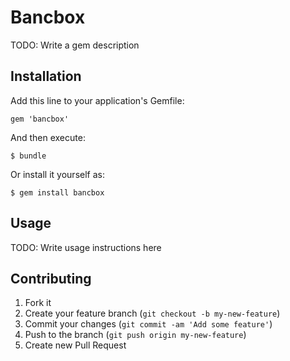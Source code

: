 # Bancbox

TODO: Write a gem description

## Installation

Add this line to your application's Gemfile:

    gem 'bancbox'

And then execute:

    $ bundle

Or install it yourself as:

    $ gem install bancbox

## Usage

TODO: Write usage instructions here

## Contributing

1. Fork it
2. Create your feature branch (`git checkout -b my-new-feature`)
3. Commit your changes (`git commit -am 'Add some feature'`)
4. Push to the branch (`git push origin my-new-feature`)
5. Create new Pull Request
